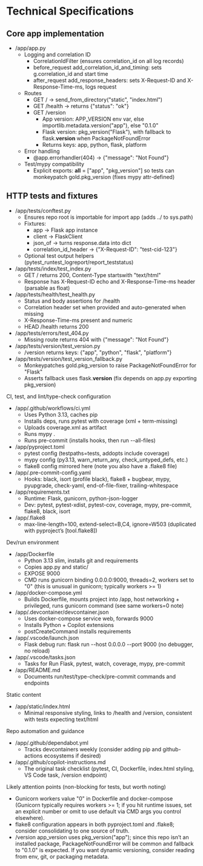 # Technical Specifications

## Core app implementation

- /app/app.py
  - Logging and correlation ID
    - CorrelationIdFilter (ensures correlation_id on all log records)
    - before_request add_correlation_id_and_timing: sets g.correlation_id and start time
    - after_request add_response_headers: sets X-Request-ID and X-Response-Time-ms, logs request
  - Routes
    - GET / -> send_from_directory("static", "index.html")
    - GET /health -> returns {"status": "ok"}
    - GET /version
      - App version: APP_VERSION env var, else importlib.metadata.version("app"), else "0.1.0"
      - Flask version: pkg_version("Flask"), with fallback to flask.**version** when PackageNotFoundError
      - Returns keys: app, python, flask, platform
  - Error handling
    - @app.errorhandler(404) -> {"message": "Not Found"}
  - Test/mypy compatibility
    - Explicit exports: **all** = ["app", "pkg_version"] so tests can monkeypatch gold.pkg_version (fixes mypy attr-defined)

## HTTP tests and fixtures

- /app/tests/conftest.py
  - Ensures repo root is importable for import app (adds ../ to sys.path)
  - Fixtures:
    - app -> Flask app instance
    - client -> FlaskClient
    - json_of -> turns response.data into dict
    - correlation_id_header -> {"X-Request-ID": "test-cid-123"}
  - Optional test output helpers (pytest_runtest_logreport/report_teststatus)
- /app/tests/index/test_index.py
  - GET / returns 200, Content-Type startswith "text/html"
  - Response has X-Request-ID echo and X-Response-Time-ms header (parsable as float)
- /app/tests/health/test_health.py
  - Status and body assertions for /health
  - Correlation header set when provided and auto-generated when missing
  - X-Response-Time-ms present and numeric
  - HEAD /health returns 200
- /app/tests/errors/test_404.py
  - Missing route returns 404 with {"message": "Not Found"}
- /app/tests/version/test_version.py
  - /version returns keys: {"app", "python", "flask", "platform"}
- /app/tests/version/test_version_fallback.py
  - Monkeypatches gold.pkg_version to raise PackageNotFoundError for "Flask"
  - Asserts fallback uses flask.**version** (fix depends on app.py exporting pkg_version)

CI, test, and lint/type-check configuration

- /app/.github/workflows/ci.yml
  - Uses Python 3.13, caches pip
  - Installs deps, runs pytest with coverage (xml + term-missing)
  - Uploads coverage.xml as artifact
  - Runs mypy .
  - Runs pre-commit (installs hooks, then run --all-files)
- /app/pyproject.toml
  - pytest config (testpaths=tests, addopts include coverage)
  - mypy config (py3.13, warn_return_any, check_untyped_defs, etc.)
  - flake8 config mirrored here (note you also have a .flake8 file)
- /app/.pre-commit-config.yaml
  - Hooks: black, isort (profile black), flake8 + bugbear, mypy, pyupgrade, check-yaml, end-of-file-fixer, trailing-whitespace
- /app/requirements.txt
  - Runtime: Flask, gunicorn, python-json-logger
  - Dev: pytest, pytest-xdist, pytest-cov, coverage, mypy, pre-commit, flake8, black, isort
- /app/.flake8
  - max-line-length=100, extend-select=B,C4, ignore=W503 (duplicated with pyproject’s [tool.flake8])

Dev/run environment

- /app/Dockerfile
  - Python 3.13 slim, installs git and requirements
  - Copies app.py and static/
  - EXPOSE 9000
  - CMD runs gunicorn binding 0.0.0.0:9000, threads=2, workers set to "0" (this is unusual in gunicorn; typically workers >= 1)
- /app/docker-compose.yml
  - Builds Dockerfile, mounts project into /app, host networking + privileged, runs gunicorn command (see same workers=0 note)
- /app/.devcontainer/devcontainer.json
  - Uses docker-compose service web, forwards 9000
  - Installs Python + Copilot extensions
  - postCreateCommand installs requirements
- /app/.vscode/launch.json
  - Flask debug run: flask run --host 0.0.0.0 --port 9000 (no debugger, no reload)
- /app/.vscode/tasks.json
  - Tasks for Run Flask, pytest, watch, coverage, mypy, pre-commit
- /app/README.md
  - Documents run/test/type-check/pre-commit commands and endpoints

Static content

- /app/static/index.html
  - Minimal responsive styling, links to /health and /version, consistent with tests expecting text/html

Repo automation and guidance

- /app/.github/dependabot.yml
  - Tracks devcontainers weekly (consider adding pip and github-actions ecosystems if desired)
- /app/.github/copilot-instructions.md
  - The original task checklist (pytest, CI, Dockerfile, index.html styling, VS Code task, /version endpoint)

Likely attention points (non-blocking for tests, but worth noting)

- Gunicorn workers value "0" in Dockerfile and docker-compose (Gunicorn typically requires workers >= 1; if you hit runtime issues, set an explicit number or omit to use default via CMD args you control elsewhere).
- flake8 configuration appears in both pyproject.toml and .flake8; consider consolidating to one source of truth.
- /version app_version uses pkg_version("app"); since this repo isn’t an installed package, PackageNotFoundError will be common and fallback to "0.1.0" is expected. If you want dynamic versioning, consider reading from env, git, or packaging metadata.
